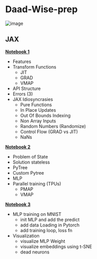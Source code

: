 # Daad-Wise-prep

![image](https://user-images.githubusercontent.com/52796258/168126596-e199702f-539c-4f6a-a7db-bfbf0bdf3938.png)

## JAX

<ins> **Notebook 1** </ins>

- Features
- Transform Functions
    - JIT
    - GRAD
    - VMAP
- API Structure
- Errors (3)
- JAX Idiosyncrasies
    - Pure Functions
    - In Place Updates
    - Out Of Bounds Indexing
    - Non Array Inputs
    - Random Numbers (Randomize)
    - Control Flow (GRAD vs JIT)
    - NaNs

<ins> **Notebook 2** </ins>

- Problem of State
- Solution stateless
- PyTree
- Custom Pytree
- MLP
- Parallel training (TPUs)
    - PMAP
    - VMAP
    

<ins> **Notebook 3** </ins>
- MLP training on MNIST
    - init MLP and add the predict
    - add data Loading in Pytorch
    - add training loop, loss fn
- Visualization
    - visualize MLP Weight
    - visualize embeddings using t-SNE
    - dead neurons
